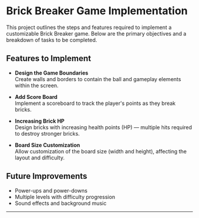 # Brick Breaker Game Implementation

This project outlines the steps and features required to implement a customizable Brick Breaker game. Below are the primary objectives and a breakdown of tasks to be completed.

## Features to Implement

- **Design the Game Boundaries**  
  Create walls and borders to contain the ball and gameplay elements within the screen.

- **Add Score Board**  
  Implement a scoreboard to track the player's points as they break bricks.

- **Increasing Brick HP**  
  Design bricks with increasing health points (HP) — multiple hits required to destroy stronger bricks.

- **Board Size Customization**  
  Allow customization of the board size (width and height), affecting the layout and difficulty.

## Future Improvements

- Power-ups and power-downs
- Multiple levels with difficulty progression
- Sound effects and background music

---
